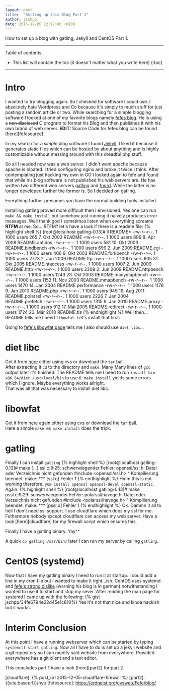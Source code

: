 ```yaml
---
layout: post
title:  "Setting up this Blog Part 1"
author: jschpp
date: 2015-12-05 22:17:00 +0100
---
```

How to set up a blog with gatling, Jekyll and CentOS Part 1.

* * *

Table of contents:

* This list will contain the toc (it doesn't matter what you write here)
{:toc}

* * *

# Intro
I wanted to try blogging again. So I checked for software I could use. I absolutely hate Wordpress and Co because it's simply to much stuff for just posting a random article or two. While searching for a simple blogging software I looked at one of my favorite blogs namely [fefes blog][fefe]. He is using a <del>non disclosed</del> C program to format his Blog and then publishes it with his own brand of web server. **EDIT:** Source Code for fefes blog can be found [here][fefesource].

In my search for a *simple* blog software I found [Jekyll][jekyll]. I liked it because it generates static files which can be hosted by about anything and is highly customizable without messing around with this dreadful php stuff.

So all I needed now was a web server. I didn't want apache because apache is bloated. I tried configuring nginx and broke it twice I think. After contemplating just hacking my own in GO I looked again to fefe and found that while his blog software is not published his web servers are. He has written two different web servers [gatling][gatling] and [fnord][fnord]. While the latter is no longer developed further the former is. So I decided on gatling.

Everything further presumes you have the normal building tools installed.

Installing gatling proved more difficult then I envisioned. Yes one can run `make && make install` but somehow just running it naively produces error messages. Well thank god I sometimes listen when everything screams **RTFM** at me. So... RTFM? let's have a look if there is a readme file:
{% highlight shell %}
[root@localhost gatling-0.13]# ll README*
-rw-r--r--. 1 1000 users  265  7. Okt 2003  README
-rw-r--r--. 1 1000 users  899  8. Apr 2008  README.antidos
-rw-r--r--. 1 1000 users  581 10. Okt 2003  README.bindbench
-rw-r--r--. 1 1000 users  699  2. Jun 2009  README.cgi
-rw-r--r--. 1 1000 users  406  9. Okt 2003  README.forkbench
-rw-r--r--. 1 1000 users 2773  2. Jun 2009  README.ftp
-rw-r--r--. 1 1000 users  605 31. Okt 2005  README.htaccess
-rw-r--r--. 1 1000 users 1007  2. Jun 2009  README.http
-rw-r--r--. 1 1000 users 2308  2. Jun 2009  README.httpbench
-rw-r--r--. 1 1000 users 1243 23. Okt 2003  README.manymapbench
-rw-r--r--. 1 1000 users 1152 11. Nov 2003  README.mmapbench
-rw-r--r--. 1 1000 users 1470 14. Jan 2004  README.performance
-rw-r--r--. 1 1000 users 1176  9. Jan 2010  README.php
-rw-r--r--. 1 1000 users  949 19. Aug 2011  README.polarssl
-rw-r--r--. 1 1000 users 2226  7. Jan 2004  README.prefetch
-rw-r--r--. 1 1000 users 1315  9. Jan 2010  README.proxy
-rw-r--r--. 1 1000 users  912 17. Mai 2005  README.redirect
-rw-r--r--. 1 1000 users 1724 23. Mär 2010  README.tls
{% endhighlight %}
Well then... README tells me I need `libowfat`. Let's install that first:

Going to [fefe's libowfat page][fat] tells me I also should use `diet libc`...

# diet libc

Get it from [here][diet] either using cvs or download the `tar` ball.  
After extracting it `cd` to the directory and `make`. Many Many lines of `gcc` output later it's finished.
The README tells me I need to run `install bin-x86_64/diet /usr/local/bin` to use it.
`make install` yields some errors which I ignore. Maybe everything works allright.  
That was all that was necessary to install diet libc.

# libowfat
Get it from [here][fat] again either using cvs or download the `tar` ball.  
Here a simple `make && make install` does the trick.

# gatling
Finally I can install `gatling`
{% highlight shell %}
[root@localhost gatling-0.13]# make
[...]
ssl.c:9:25: schwerwiegender Fehler: openssl/ssl.h: Datei oder Verzeichnis nicht gefunden
 #include <openssl/ssl.h>
                         ^
Kompilierung beendet.
make: *** [ssl.o] Fehler 1
{% endhighlight %}
Hmm this is not working therefore: `yum install openssl openssl-devel openssl-static`. Again:
{% highlight shell %}
[root@localhost gatling-0.13]# make
pssl.c:9:29: schwerwiegender Fehler: polarssl/havege.h: Datei oder Verzeichnis nicht gefunden
 #include <polarssl/havege.h>
                             ^
Kompilierung beendet.
make: *** [pssl.o] Fehler 1
{% endhighlight %}
Ok. Dammn it all to hell I don't need ssl support. I use cloudflare which does my ssl for me. Futhermore nobody except cloudflare can access my web server. Have a look [here][cloudflare] for my firewall script which ensures this.

Finally I have a gatling binary. Yay^^

A quick `cp gatling /usr/bin/` later I can run my server by calling `gatling`.

# CentOS (systemd)
Now that I have my gatling binary I need to run it at startup. I could add a line in my cron file but I wanted to make it right...ish. CentOS uses systemd and [fefe's strong dislike][dislike] (warning his blog is in german) notwithstanding I wanted to use it to start and stop my sever. After reading the man page for systemd I came up with the following:
{% gist jschpp/34fe6794e22d45e1c810%}
Yes it's not that nice and kinda hackish but it works.

# Interim Conclusion
At this point I have a running webserver which can be started by typing `systemctl start gatling`. Now all I have to do is set up a jekyll website and a git repository so I can modify said website from everywhere. Provided everywhere has a git client and a text editor.

This concludes part 1 have a look [here][part2] for part 2.


[dislike]: https://blog.fefe.de/?q=systemd
[gatling]: https://www.fefe.de/gatling/
[fefe]: https://blog.fefe.de/
[jekyll]: {{site.jekyll_url}}
[fnord]: https://www.fefe.de/fnord/
[fat]: https://www.fefe.de/libowfat/
[diet]: https://www.fefe.de/dietlibc/
[cloudflare]: {% post_url 2015-12-05-cloudflare-firewall %}
[part2]: {{site.baseurl}}/nyp
[fefesource]: https://erdgeist.org/cvsweb/Fefe/blog/
